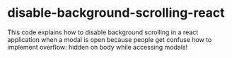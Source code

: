 # disable-background-scrolling-react
This code explains how to disable background scrolling in a react application when a modal is open because people get confuse how to implement overflow: hidden on body while accessing modals!

